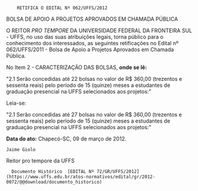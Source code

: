         RETIFICA O EDITAL Nº 062/UFFS/2012  

BOLSA DE APOIO A PROJETOS APROVADOS EM CHAMADA PÚBLICA

 O REITOR *PRO TEMPORE* DA UNIVERSIDADE FEDERAL DA FRONTEIRA SUL - UFFS, no uso das suas atribuições legais, torna público para o conhecimento dos interessados, as seguintes retificações no Edital nº 062/UFFS/2011 - Bolsa de Apoio a Projetos Aprovados em Chamada Pública.

 No Item 2 - CARACTERIZAÇÃO DAS BOLSAS, **onde se lê:**

 "2.1 Serão concedidas até 22 bolsas no valor de R$ 360,00 (trezentos e sessenta reais) pelo período de 15 (quinze) meses a estudantes de graduação presencial na UFFS selecionados aos projetos:"

 Leia-se:

 "2.1 Serão concedidas até 27 bolsas no valor de R$ 360,00 (trezentos e sessenta reais) pelo período de 15 (quinze) meses a estudantes de graduação presencial na UFFS selecionados aos projetos:"

  

   **Data do ato:** Chapecó-SC, 09 de março de 2012.   
 

    Jaime Giolo   
 Reitor pro tempore da UFFS 

      Documento Histórico  [EDITAL Nº 72/GR/UFFS/2012](https://www.uffs.edu.br/atos-normativos/edital/gr/2012-0072/@@download/documento_historico)     
      